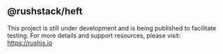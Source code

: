 ## @rushstack/heft

This project is still under development and is being published to facilitate testing.
For more details and support resources, please visit: https://rushjs.io
